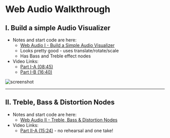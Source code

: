 # Web Audio Walkthrough

## I. Build a simple Audio Visualizer

- Notes and start code are here:
  - [Web Audio I - Build a Simple Audio Visualizer](https://github.com/tonethar/IGME-330-Master/blob/master/notes/demo-web-audio-1.md)
  - Looks pretty good - uses translate/rotate/scale
  - Has Bass and Treble effect nodes
- Video Links:
  - [Part I-A (08:45)](https://rit.hosted.panopto.com/Panopto/Pages/Viewer.aspx?id=6051d883-972f-40d6-9d0a-afb800eb0cc7)
  - [Part I-B (16:40)](https://rit.hosted.panopto.com/Panopto/Pages/Viewer.aspx?id=70d21f2f-7810-4179-b453-afb801037d2e)

![screenshot](_images/webaudio-walkthrough-1.gif)

<hr>

## II. Treble, Bass & Distortion Nodes
- Notes and start code are here:
  - [Web Audio II - Treble, Bass & Distortion Nodes](https://github.com/tonethar/IGME-330-Master/blob/master/notes/demo-web-audio-2.md)
- Video Links:
  - [Part II-A (15:24)](https://rit.hosted.panopto.com/Panopto/Pages/Viewer.aspx?id=45d1156d-d77c-4f91-891d-afb9001796bb) - no rehearsal and one take!
